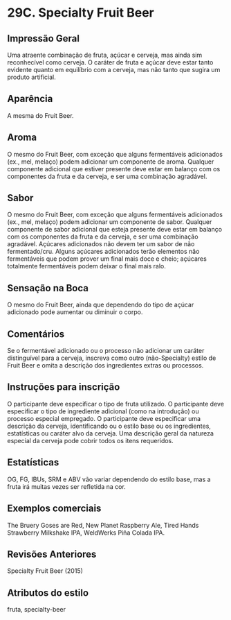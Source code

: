 # 29C. Specialty Fruit Beer

## Impressão Geral

Uma atraente combinação de fruta, açúcar e cerveja, mas ainda sim reconhecível como cerveja. O caráter de fruta e açúcar deve estar tanto evidente quanto em equilíbrio com a cerveja, mas não tanto que sugira um produto artificial.

## Aparência

A mesma do Fruit Beer.

## Aroma

O mesmo do Fruit Beer, com exceção que alguns fermentáveis adicionados (ex., mel, melaço) podem adicionar um componente de aroma. Qualquer componente adicional que estiver presente deve estar em balanço com os componentes da fruta e da cerveja, e ser uma combinação agradável.

## Sabor

O mesmo do Fruit Beer, com exceção que alguns fermentáveis adicionados (ex., mel, melaço) podem adicionar um componente de sabor. Qualquer componente de sabor adicional que esteja presente deve estar em balanço com os componentes da fruta e da cerveja, e ser uma combinação agradável. Açúcares adicionados não devem ter um sabor de não fermentado/cru. Alguns açúcares adicionados terão elementos não fermentáveis que podem prover um final mais doce e cheio; açúcares totalmente fermentáveis podem deixar o final mais ralo.

## Sensação na Boca

O mesmo do Fruit Beer, ainda que dependendo do tipo de açúcar adicionado pode aumentar ou diminuir o corpo.

## Comentários

Se o fermentável adicionado ou o processo não adicionar um caráter distinguível para a cerveja, inscreva como outro (não-Specialty) estilo de Fruit Beer e omita a descrição dos ingredientes extras ou processos.

## Instruções para inscrição

O participante deve especificar o tipo de fruta utilizado. O participante deve especificar o tipo de ingrediente adicional (como na introdução) ou processo especial empregado. O participante deve especificar uma descrição da cerveja, identificando ou o estilo base ou os ingredientes, estatísticas ou caráter alvo da cerveja. Uma descrição geral da natureza especial da cerveja pode cobrir todos os itens requeridos.

## Estatísticas

OG, FG, IBUs, SRM e ABV vão variar dependendo do estilo base, mas a fruta irá muitas vezes ser refletida na cor.

## Exemplos comerciais

The Bruery Goses are Red, New Planet Raspberry Ale, Tired Hands Strawberry Milkshake IPA, WeldWerks Piña Colada IPA.

## Revisões Anteriores

Specialty Fruit Beer (2015)

## Atributos do estilo

fruta, specialty-beer
